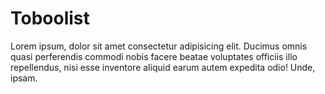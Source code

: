 # Toboolist

Lorem ipsum, dolor sit amet consectetur adipisicing elit. Ducimus omnis quasi perferendis commodi nobis facere beatae voluptates officiis illo repellendus, nisi esse inventore aliquid earum autem expedita odio! Unde, ipsam.
